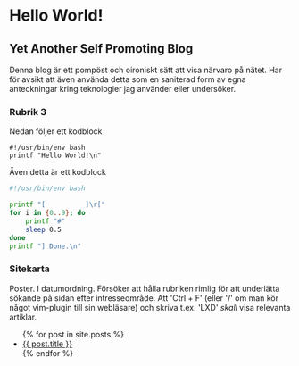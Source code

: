 # Hello World!

## Yet Another Self Promoting Blog

Denna blog är ett pompöst och oironiskt sätt att visa närvaro på nätet. Har för avsikt att även använda detta som en saniterad form av egna anteckningar kring teknologier jag använder eller undersöker.

### Rubrik 3

Nedan följer ett kodblock

    #!/usr/bin/env bash
    printf "Hello World!\n"

Även detta är ett kodblock

```bash
#!/usr/bin/env bash

printf "[          ]\r["
for i in {0..9}; do
    printf "#"
    sleep 0.5
done
printf "] Done.\n"
```

### Sitekarta

Poster. I datumordning. Försöker att hålla rubriken rimlig för att underlätta sökande på sidan efter intresseområde. Att 'Ctrl + F' (eller '/' om man kör något vim-plugin till sin webläsare) och skriva t.ex. 'LXD' *skall* visa relevanta artiklar.

<ul>
    {% for post in site.posts %}
        <li>
            <a href="{{ post.url }}">{{ post.title }}</a>
        </li>
    {% endfor %}
</ul>
